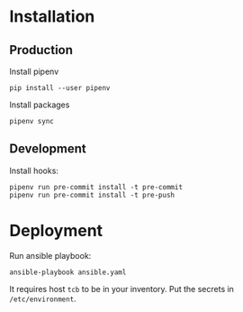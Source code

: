 # Installation

## Production

Install pipenv

    pip install --user pipenv

Install packages

    pipenv sync

## Development

Install hooks:

    pipenv run pre-commit install -t pre-commit
    pipenv run pre-commit install -t pre-push

# Deployment

Run ansible playbook:

    ansible-playbook ansible.yaml

It requires host `tcb` to be in your inventory. Put the secrets in `/etc/environment`.
